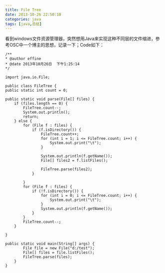 ```yaml
---
title: File Tree
date: 2013-10-26 22:50:10
categories: java
tags: [java,总结]
---
```

看到windows文件资源管理器，突然想用Java来实现这种不同层的文件缩进，参考OSC中一个博主的思想，记录一下；Code如下：

	/**
	* @author effine
	* @date 2013年10月26日  下午1:25:14
	*/

	import java.io.File;

	public class FileTree {
	public static int count = 0;

	public static void parse(File[] files) {
		if (files.length == 0) {
			FileTree.count--;
			System.out.println();
			return;
		} else {
			for (File f : files) {
				if (f.isDirectory()) {
					FileTree.count++;
					for (int i = 1; i <= FileTree.count; i++) {
						System.out.print("\t");
					}

					System.out.println(f.getName());
					File[] files2 = f.listFiles();

					FileTree.parse(files2);
				}

			}
			for (File f : files) {
				if (!f.isDirectory()) {
					for (int i = 0; i <= FileTree.count; i++) {
						System.out.print("\t");
					}
					System.out.println(f.getName());
				}
			}
			FileTree.count--;
		}

	}

	public static void main(String[] args) {
			File file = new File("d:/test");
			File[] files = file.listFiles();
			FileTree.parse(files);
		}
	}